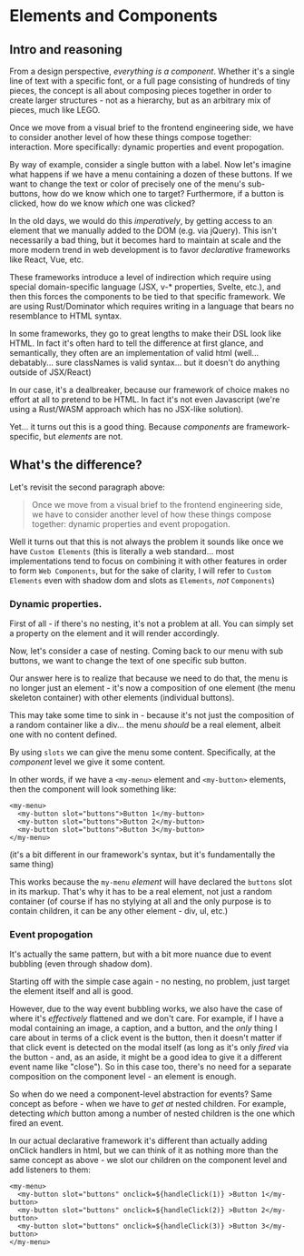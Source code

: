 # Elements and Components

## Intro and reasoning

From a design perspective, _everything is a component_. Whether it's a single line of text with a specific font, or a full page consisting of hundreds of tiny pieces, the concept is all about composing pieces together in order to create larger structures - not as a hierarchy, but as an arbitrary mix of pieces, much like LEGO.

Once we move from a visual brief to the frontend engineering side, we have to consider another level of how these things compose together: interaction. More specifically: dynamic properties and event propogation. 

By way of example, consider a single button with a label. Now let's imagine what happens if we have a menu containing a dozen of these buttons. If we want to change the text or color of precisely one of the menu's sub-buttons, how do we know which one to target? Furthermore, if a button is clicked, how do we know _which_ one was clicked?

In the old days, we would do this _imperatively_, by getting access to an element that we manually added to the DOM (e.g. via jQuery). This isn't necessarily a bad thing, but it becomes hard to maintain at scale and the more modern trend in web development is to favor _declarative_ frameworks like React, Vue, etc.

These frameworks introduce a level of indirection which require using special domain-specific language (JSX, v-* properties, Svelte, etc.), and then this forces the components to be tied to that specific framework. We are using Rust/Dominator which requires writing in a language that bears no resemblance to HTML syntax. 

In some frameworks, they go to great lengths to make their DSL look like HTML. In fact it's often hard to tell the difference at first glance, and semantically, they often are an implementation of valid html (well... debatably... sure classNames is valid syntax... but it doesn't do anything outside of JSX/React)

In our case, it's a dealbreaker, because our framework of choice makes no effort at all to pretend to be HTML. In fact it's not even Javascript (we're using a Rust/WASM approach which has no JSX-like solution).

Yet... it turns out this is a good thing. Because _components_ are framework-specific, but _elements_ are not.

## What's the difference?

Let's revisit the second paragraph above:

> Once we move from a visual brief to the frontend engineering side, we have to consider another level of how these things compose together: dynamic properties and event propogation. 

Well it turns out that this is not always the problem it sounds like once we have `Custom Elements` (this is literally a web standard... most implementations tend to focus on combining it with other features in order to form `Web Components`, but for the sake of clarity, I will refer to `Custom Elements` even with shadow dom and slots as `Elements`, _not_ `Components`)

### Dynamic properties.

First of all - if there's no nesting, it's not a problem at all. You can simply set a property on the element and it will render accordingly.

Now, let's consider a case of nesting. Coming back to our menu with sub buttons, we want to change the text of one specific sub button.

Our answer here is to realize that because we need to do that, the menu is no longer just an element - it's now a composition of one element (the menu skeleton container) with other elements (individual buttons).

This may take some time to sink in - because it's not just the composition of a random container like a div... the menu _should_ be a real element, albeit one with no content defined.

By using `slots` we can give the menu some content. Specifically, at the _component_ level we give it some content.

In other words, if we have a `<my-menu>` element and `<my-button>` elements, then the component will look something like:

```
<my-menu>
  <my-button slot="buttons">Button 1</my-button>
  <my-button slot="buttons">Button 2</my-button>
  <my-button slot="buttons">Button 3</my-button>
</my-menu>
```

(it's a bit different in our framework's syntax, but it's fundamentally the same thing)

This works because the `my-menu` _element_ will have declared the `buttons` slot in its markup. That's why it has to be a real element, not just a random container (of course if has no stylying at all and the only purpose is to contain children, it can be any other element - div, ul, etc.)

### Event propogation

It's actually the same pattern, but with a bit more nuance due to event bubbling (even through shadow dom).

Starting off with the simple case again - no nesting, no problem, just target the element itself and all is good.

However, due to the way event bubbling works, we also have the case of where it's _effectively_ flattened and we don't care. For example, if I have a modal containing an image, a caption, and a button, and the _only_ thing I care about in terms of a click event is the button, then it doesn't matter if that click event is detected on the modal itself (as long as it's only _fired_ via the button - and, as an aside, it might be a good idea to give it a different event name like "close"). So in this case too, there's no need for a separate composition on the component level - an element is enough.

So when do we need a component-level abstraction for events? Same concept as before - when we have to _get at_ nested children. For example, detecting _which_ button among a number of nested children is the one which fired an event.

In our actual declarative framework it's different than actually adding onClick handlers in html, but we can think of it as nothing more than the same concept as above - we slot our children on the component level and add listeners to them:


```
<my-menu>
  <my-button slot="buttons" onclick=${handleClick(1)} >Button 1</my-button>
  <my-button slot="buttons" onclick=${handleClick(2)} >Button 2</my-button>
  <my-button slot="buttons" onclick=${handleClick(3)} >Button 3</my-button>
</my-menu>
```